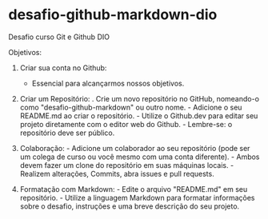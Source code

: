 # desafio-github-markdown-dio
Desafio curso Git e Github DIO

Objetivos:

  1. Criar sua conta no Github:
     - Essencial para alcançarmos nossos objetivos.
       
  2. Criar um Repositório:
    . Crie um novo repositório no GitHub, nomeando-o como "desafio-github-markdown" ou outro nome.
    - Adicione o seu README.md ao criar o repositório.
    - Utilize o Github.dev para editar seu projeto diretamente com o editor web do Github.
    - Lembre-se: o repositório deve ser público.
  
  4. Colaboração:
    - Adicione um colaborador ao seu repositório (pode ser um colega de curso ou você mesmo com uma conta diferente).
    - Ambos devem fazer um clone do repositório em suas máquinas locais.
    -Realizem alterações, Commits, abra issues e pull requests.

  5. Formatação com Markdown:
    - Edite o arquivo "README.md" em seu repositório.
    - Utilize a linguagem Markdown para formatar informações sobre o desafio, instruções e uma breve descrição do seu projeto.
